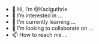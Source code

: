 - 👋 Hi, I’m @Kaciguthrie
- 👀 I’m interested in ...
- 🌱 I’m currently learning ...
- 💞️ I’m looking to collaborate on ...
- 📫 How to reach me ...

<!---
Kaciguthrie/Kaciguthrie is a ✨ special ✨ repository because its `README.md` (this file) appears on your GitHub profile.
You can click the Preview link to take a look at your changes.
--->

